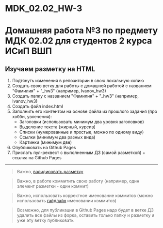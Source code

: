 # MDK_02.02_HW-3

# Домашняя работа №3 по предмету МДК 02.02 для студентов 2 курса ИСиП ВШП

## Изучаем разметку на HTML

1. Подтянуть изменения в репозитории в свою локальную копию
1. Создать свою ветку для работы с домашней работой с названием "Фамилия" + "_hw3" (например, Ivanov_hw3)
1. Создать папку с названием "Фамилия" + "_hw3" (например, Ivanov_hw3)
1. Создать файл index.html
1. Заполнить его контентом на основе файла из прошлого задания (про хобби, увлечения):
    * Заголовки (использовать минимум два уровня заголовков)
    * Выделение текста (жирный, курсив)
    * Списки (нумерованные и простые, можно по одному виду)
    * Ссылки (минимум два разных вида)
    * Картинки (минимум две)
1. Опубликовать на Github Pages 
1. Прислать пул-реквест с выполненным ДЗ (самой разметкой) + ссылка на Github Pages

***
> Важно, [валидировать разметку](https://validator.w3.org/nu/#textarea)

> Важно, в работе коммитить свою работу (например, один элемент разметки - один коммит)

> Важно, использовать корректное именование коммитов (можно использовать [гайдлайн](https://www.conventionalcommits.org/en/v1.0.0/) именовании коммитов)

> Возможно, для публикации в Github Pages надо будет в ветке ДЗ удалить все файлы из форка, оставить только папку и разметку и уже эту ветку публиковать
